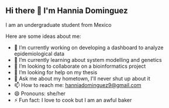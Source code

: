 ## Hi there 👋 I'm Hannia Dominguez 

I am an undergraduate student from Mexico

Here are some ideas about me: 

- 🔭 I’m currently working on developing a dashboard to analyze epidemiological data
- 🌱 I’m currently learning about system modelling and genetics
- 👯 I’m looking to collaborate on a bioinformatics project
- 🤔 I’m looking for help on my thesis
- 💬 Ask me about my hometown, I'll never shut up about it
- 📫 How to reach me: hanniadominguez9@gmail.com
- 😄 Pronouns: she/her
- ⚡ Fun fact: I love to cook but I am an awful baker

